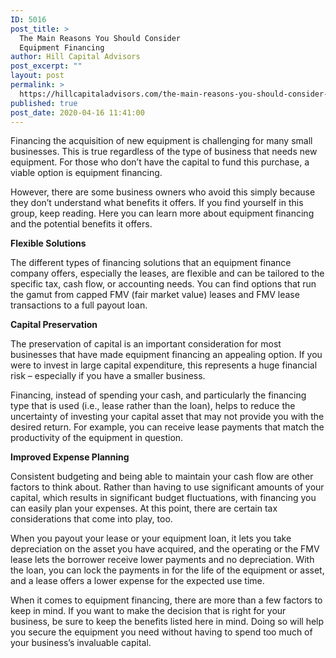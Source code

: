 ```yaml
---
ID: 5016
post_title: >
  The Main Reasons You Should Consider
  Equipment Financing
author: Hill Capital Advisors
post_excerpt: ""
layout: post
permalink: >
  https://hillcapitaladvisors.com/the-main-reasons-you-should-consider-equipment-financing/
published: true
post_date: 2020-04-16 11:41:00
---
```

<!-- wp:paragraph -->
<p>Financing the acquisition of new equipment is challenging
for many small businesses. This is true regardless of the type of business that
needs new equipment. For those who don’t have the capital to fund this
purchase, a viable option is equipment financing.</p>
<!-- /wp:paragraph -->

<!-- wp:paragraph -->
<p>However, there are some business owners who avoid this
simply because they don’t understand what benefits it offers. If you find
yourself in this group, keep reading. Here you can learn more about equipment
financing and the potential benefits it offers.</p>
<!-- /wp:paragraph -->

<!-- wp:paragraph -->
<p><strong>Flexible Solutions</strong></p>
<!-- /wp:paragraph -->

<!-- wp:paragraph -->
<p>The different types of financing solutions that an equipment
finance company offers, especially the leases, are flexible and can be tailored
to the specific tax, cash flow, or accounting needs. You can find options that
run the gamut from capped FMV (fair market value) leases and FMV lease
transactions to a full payout loan.</p>
<!-- /wp:paragraph -->

<!-- wp:paragraph -->
<p><strong>Capital Preservation</strong></p>
<!-- /wp:paragraph -->

<!-- wp:paragraph -->
<p>The preservation of capital is an important consideration
for most businesses that have made equipment financing an appealing option. If
you were to invest in large capital expenditure, this represents a huge
financial risk – especially if you have a smaller business.</p>
<!-- /wp:paragraph -->

<!-- wp:paragraph -->
<p>Financing, instead of spending your cash, and particularly
the financing type that is used (i.e., lease rather than the loan), helps to
reduce the uncertainty of investing your capital asset that may not provide you
with the desired return. For example, you can receive lease payments that match
the productivity of the equipment in question.</p>
<!-- /wp:paragraph -->

<!-- wp:paragraph -->
<p><strong>Improved Expense
Planning</strong></p>
<!-- /wp:paragraph -->

<!-- wp:paragraph -->
<p>Consistent budgeting and being able to maintain your cash
flow are other factors to think about. Rather than having to use significant
amounts of your capital, which results in significant budget fluctuations, with
financing you can easily plan your expenses. At this point, there are certain
tax considerations that come into play, too.</p>
<!-- /wp:paragraph -->

<!-- wp:paragraph -->
<p>When you payout your lease or your equipment loan, it lets
you take depreciation on the asset you have acquired, and the operating or the
FMV lease lets the borrower receive lower payments and no depreciation. With
the loan, you can lock the payments in for the life of the equipment or asset,
and a lease offers a lower expense for the expected use time.</p>
<!-- /wp:paragraph -->

<!-- wp:paragraph -->
<p>When it comes to equipment financing, there are more than a
few factors to keep in mind. If you want to make the decision that is right for
your business, be sure to keep the benefits listed here in mind. Doing so will
help you secure the equipment you need without having to spend too much of your
business’s invaluable capital.</p>
<!-- /wp:paragraph -->